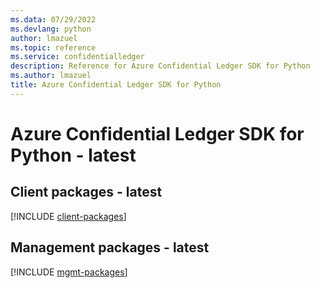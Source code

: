 ```yaml
---
ms.data: 07/29/2022
ms.devlang: python
author: lmazuel
ms.topic: reference
ms.service: confidentialledger
description: Reference for Azure Confidential Ledger SDK for Python
ms.author: lmazuel
title: Azure Confidential Ledger SDK for Python
---
```

# Azure Confidential Ledger SDK for Python - latest

## Client packages - latest
[!INCLUDE [client-packages](confidential-ledger-client-index.md)]
## Management packages - latest
[!INCLUDE [mgmt-packages](confidential-ledger-mgmt-index.md)]